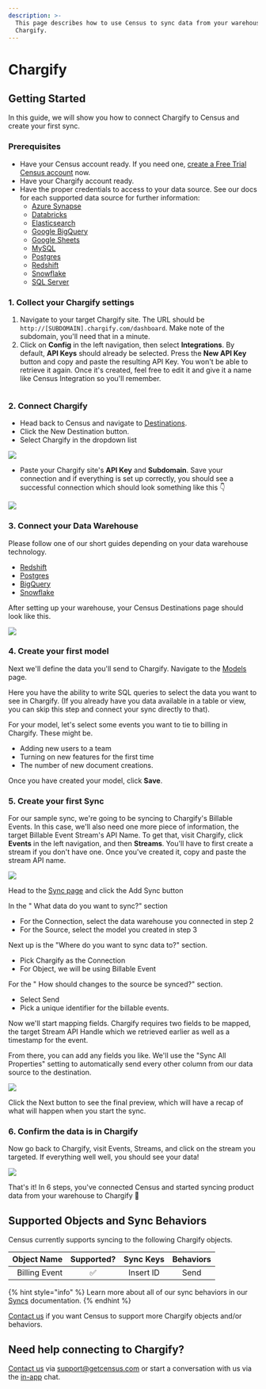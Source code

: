 ```yaml
---
description: >-
  This page describes how to use Census to sync data from your warehouse to
  Chargify.
---
```


# Chargify

## Getting Started

In this guide, we will show you how to connect Chargify to Census and create your first sync.

### Prerequisites

* Have your Census account ready. If you need one, [create a Free Trial Census account](https://app.getcensus.com/) now.
* Have your Chargify account ready.
* Have the proper credentials to access to your data source. See our docs for each supported data source for further information:
  * [Azure Synapse](../sources/available-sources/azure-synapse.md)
  * [Databricks](https://docs.getcensus.com/sources/databricks)
  * [Elasticsearch](https://docs.getcensus.com/sources/elasticsearch)
  * [Google BigQuery](https://docs.getcensus.com/sources/google-bigquery)
  * [Google Sheets](https://docs.getcensus.com/sources/google-sheets)
  * [MySQL](https://docs.getcensus.com/sources/mysql)
  * [Postgres](https://docs.getcensus.com/sources/postgres)
  * [Redshift](https://docs.getcensus.com/sources/redshift)
  * [Snowflake](https://docs.getcensus.com/sources/snowflake)
  * [SQL Server](https://docs.getcensus.com/sources/sql-server)

### 1. Collect your Chargify settings

1. Navigate to your target Chargify site. The URL should be `http://[SUBDOMAIN].chargify.com/dashboard`. Make note of the subdomain, you'll need that in a minute.
2. Click on **Config** in the left navigation, then select **Integrations**. By default, **API Keys** should already be selected. Press the **New API Key** button and copy and paste the resulting API Key. You won't be able to retrieve it again. Once it's created, feel free to edit it and give it a name like Census Integration so you'll remember.

<img src="../.gitbook/assets/screely-1637377208093.png" alt="" data-size="original">

### 2. Connect Chargify

* Head back to Census and navigate to [Destinations](https://app.getcensus.com/destinations).
* Click the New Destination button.
* Select Chargify in the dropdown list

![](../.gitbook/assets/screely-1637376508709.png)

* Paste your Chargify site's **API Key** and **Subdomain**. Save your connection and if everything is set up correctly, you should see a successful connection which should look something like this 👇

![](../.gitbook/assets/screely-1637377540126.png)

### 3. Connect your Data Warehouse

Please follow one of our short guides depending on your data warehouse technology.

* [Redshift](https://help.getcensus.com/article/10-configuring-redshift-postgresql-access)
* [Postgres](https://help.getcensus.com/article/10-configuring-redshift-postgresql-access)
* [BigQuery](https://help.getcensus.com/article/21-configuring-bigquery-access)
* [Snowflake](https://help.getcensus.com/article/8-configuring-snowflake-access)

After setting up your warehouse, your Census Destinations page should look like this.

![](../.gitbook/assets/screely-1637377853269.png)

### 4. Create your first model

Next we'll define the data you'll send to Chargify. Navigate to the [Models](https://app.getcensus.com/models) page.

Here you have the ability to write SQL queries to select the data you want to see in Chargify. (If you already have you data available in a table or view, you can skip this step and connect your sync directly to that).

For your model, let's select some events you want to tie to billing in Chargify. These might be.

* Adding new users to a team
* Turning on new features for the first time
* The number of new document creations.

Once you have created your model, click **Save**.

### 5. Create your first Sync

For our sample sync, we're going to be syncing to Chargify's Billable Events. In this case, we'll also need one more piece of information, the target Billable Event Stream's API Name. To get that, visit Chargify, click **Events** in the left navigation, and then **Streams**. You'll have to first create a stream if you don't have one. Once you've created it, copy and paste the stream API name.

![](../.gitbook/assets/screely-1637378899558.png)

Head to the [Sync page](https://app.getcensus.com/syncs) and click the Add Sync button

In the " What data do you want to sync?" section

* For the Connection, select the data warehouse you connected in step 2
* For the Source, select the model you created in step 3

Next up is the "Where do you want to sync data to?" section.

* Pick Chargify as the Connection
* For Object, we will be using Billable Event

For the " How should changes to the source be synced?" section.

* Select Send
* Pick a unique identifier for the billable events.

Now we'll start mapping fields. Chargify requires two fields to be mapped, the target Stream API Handle which we retrieved earlier as well as a timestamp for the event.

From there, you can add any fields you like. We'll use the "Sync All Properties" setting to automatically send every other column from our data source to the destination.

![](../.gitbook/assets/screely-1637380021286.png)

Click the Next button to see the final preview, which will have a recap of what will happen when you start the sync.

### 6. Confirm the data is in Chargify

Now go back to Chargify, visit Events, Streams, and click on the stream you targeted. If everything well well, you should see your data!

![](../.gitbook/assets/screely-1637380254724.png)

That's it! In 6 steps, you've connected Census and started syncing product data from your warehouse to Chargify 🎉

## Supported Objects and Sync Behaviors <a href="#supported-objects-and-sync-behaviors" id="supported-objects-and-sync-behaviors"></a>

Census currently supports syncing to the following Chargify objects.

| **Object Name** | **Supported?** | **Sync Keys** | **Behaviors** |
| --------------: | :------------: | :-----------: | :-----------: |
|   Billing Event |        ✅       |   Insert ID   |      Send     |

{% hint style="info" %}
Learn more about all of our sync behaviors in our [Syncs](../syncs/overview.md) documentation.
{% endhint %}

[Contact us](mailto:support@getcensus.com) if you want Census to support more Chargify objects and/or behaviors.

## Need help connecting to Chargify?

[Contact us](mailto:support@getcensus.com) via support@getcensus.com or start a conversation with us via the [in-app](https://app.getcensus.com) chat.
